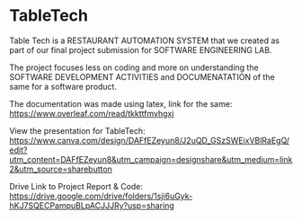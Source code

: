 # TableTech
Table Tech is a RESTAURANT AUTOMATION SYSTEM that we created as part of our final project submission for SOFTWARE ENGINEERING LAB. 

The project focuses less on coding and more on understanding the SOFTWARE DEVELOPMENT ACTIVITIES and DOCUMENATATION of the same for a software product.

The documentation was made using latex, link for the same:
https://www.overleaf.com/read/tkkttfmyhgxj

View the presentation for TableTech:
https://www.canva.com/design/DAFfEZeyun8/J2uQD_GSzSWEixVBlRaEgQ/edit?utm_content=DAFfEZeyun8&utm_campaign=designshare&utm_medium=link2&utm_source=sharebutton

Drive Link to Project Report & Code:
https://drive.google.com/drive/folders/1sji6uGyk-hKJ7SQECPampuBLpACJJJRy?usp=sharing


